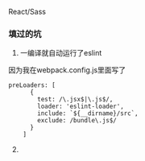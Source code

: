 React/Sass

### 填过的坑

1. 一编译就自动运行了eslint

因为我在webpack.config.js里面写了

```
preLoaders: [
      {
        test: /\.jsx$|\.js$/,
        loader: 'eslint-loader',
        include: `${__dirname}/src`,
        exclude: /bundle\.js$/
      }
    ]
```

2. 